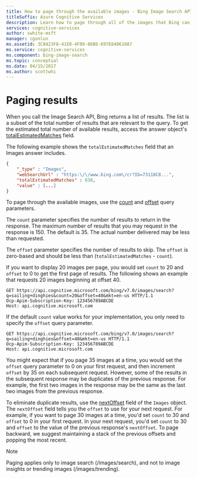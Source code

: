 ```yaml
---
title: How to page through the available images - Bing Image Search API
titleSuffix: Azure Cognitive Services
description: Learn how to page through all of the images that Bing can return.
services: cognitive-services
author: swhite-msft
manager: cgonlun
ms.assetid: 3C8423F8-41E0-4F89-86B6-697E840610A7
ms.service: cognitive-services
ms.component: bing-image-search
ms.topic: conceptual
ms.date: 04/15/2017
ms.author: scottwhi
---
```


# Paging results

When you call the Image Search API, Bing returns a list of results. The list is a subset of the total number of results that are relevant to the query. To get the estimated total number of available results, access the answer object's [totalEstimatedMatches](https://docs.microsoft.com/rest/api/cognitiveservices/bing-images-api-v7-reference#totalestimatedmatches) field.  

The following example shows the `totalEstimatedMatches` field that an Images answer includes.  

```json
{
    "_type" : "Images",
    "webSearchUrl" : "https:\/\/www.bing.com\/cr?IG=73118C8...",
    "totalEstimatedMatches" : 838,
    "value" : [...]  
}  
```  

To page through the available images, use the [count](https://docs.microsoft.com/rest/api/cognitiveservices/bing-images-api-v7-reference#count) and [offset](https://docs.microsoft.com/rest/api/cognitiveservices/bing-images-api-v7-reference#offset) query parameters.  

The `count` parameter specifies the number of results to return in the response. The maximum number of results that you may request in the response is 150. The default is 35. The actual number delivered may be less than requested.

The `offset` parameter specifies the number of results to skip. The `offset` is zero-based and should be less than (`totalEstimatedMatches` - `count`).  

If you want to display 20 images per page, you would set `count` to 20 and `offset` to 0 to get the first page of results. The following shows an example that requests 20 images beginning at offset 40.  

```  
GET https://api.cognitive.microsoft.com/bing/v7.0/images/search?q=sailing+dinghies&count=20&offset=40&mkt=en-us HTTP/1.1  
Ocp-Apim-Subscription-Key: 123456789ABCDE  
Host: api.cognitive.microsoft.com  
```  

If the default `count` value works for your implementation, you only need to specify the `offset` query parameter.  

```  
GET https://api.cognitive.microsoft.com/bing/v7.0/images/search?q=sailing+dinghies&offset=40&mkt=en-us HTTP/1.1  
Ocp-Apim-Subscription-Key: 123456789ABCDE  
Host: api.cognitive.microsoft.com  
```  

You might expect that if you page 35 images at a time, you would set the `offset` query parameter to 0 on your first request, and then increment `offset` by 35 on each subsequent request. However, some of the results in the subsequent response may be duplicates of the previous response. For example, the first two images in the response may be the same as the last two images from the previous response.

To eliminate duplicate results, use the [nextOffset](https://docs.microsoft.com/rest/api/cognitiveservices/bing-images-api-v7-reference#nextoffset) field of the `Images` object. The `nextOffset` field tells you the `offset` to use for your next request. For example, if you want to page 30 images at a time, you'd set `count` to 30 and `offset` to 0 in your first request. In your next request, you'd set `count` to 30 and `offset` to the value of the previous response's `nextOffset`. To page backward, we suggest maintaining a stack of the previous offsets and popping the most recent.

> [!NOTE]
> Paging applies only to image search (/images/search), and not to image insights or trending images (/images/trending).

